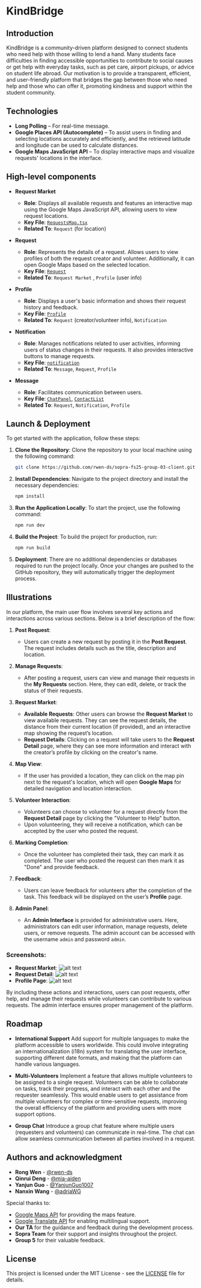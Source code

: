 # KindBridge

## Introduction

KindBridge is a community-driven platform designed to connect students who need help with those willing to lend a hand. Many students face difficulties in finding accessible opportunities to contribute to social causes or get help with everyday tasks, such as pet care, airport pickups, or advice on student life abroad. Our motivation is to provide a transparent, efficient, and user-friendly platform that bridges the gap between those who need help and those who can offer it, promoting kindness and support within the student community. 

## Technologies

- **Long Polling** – For real-time message.
- **Google Places API (Autocomplete)** – To assist users in finding and selecting locations accurately and efficiently, and the retrieved latitude and longitude can be used to calculate distances.
- **Google Maps JavaScript API** – To display interactive maps and visualize requests' locations in the interface.
  

## High-level components

-  **Request Market**
   - **Role**: Displays all available requests and features an interactive map using the Google Maps JavaScript API, allowing users to view request locations.
   - **Key File**: [`RequestsMap.tsx`](app/components/RequestsMap.tsx)
   - **Related To**: `Request` (for location)

- **Request**
   - **Role**: Represents the details of a request. Allows users to view profiles of both the request creator and volunteer. Additionally, it can open Google Maps based on the selected location.
   - **Key File**: [`Request`](app/requests/[id]/page.tsx)
   - **Related To**: `Request Market` , `Profile` (user info)
  
- **Profile**
   - **Role**: Displays a user's basic information and shows their request history and feedback.
   - **Key File**: [`Profile`](app/users/[id]/page.tsx)
   - **Related To**: `Request` (creator/volunteer info), `Notification`

- **Notification**
   - **Role**: Manages notifications related to user activities, informing users of status changes in their requests. It also provides interactive buttons to manage requests.
   - **Key File**: [`notification`](app/notifications/page.tsx)
   - **Related To**: `Message`, `Request`, `Profile`

- **Message**
   - **Role**: Facilitates communication between users.
   - **Key File**: [`ChatPanel`](app/components/ChatPanel.tsx), [`ContactList`](app/components/ContactList.tsx)
   - **Related To**: `Request`, `Notification`, `Profile`

## Launch & Deployment
To get started with the application, follow these steps:

1. **Clone the Repository**:
   Clone the repository to your local machine using the following command:
   ```bash
   git clone https://github.com/rwen-ds/sopra-fs25-group-03-client.git
   ```
2. **Install Dependencies**: 
    Navigate to the project directory and install the necessary dependencies:
    ```bash
   npm install
   ```
3. **Run the Application Locally**:
   To start the project, use the following command:
    ```bash
   npm run dev
   ```
4. **Build the Project**:
   To build the project for production, run:
   ```bash
   npm run build
   ```
5. **Deployment**:
   There are no additional dependencies or databases required to run the project locally. Once your changes are pushed to the GitHub repository, they will automatically trigger the deployment process.

## Illustrations

In our platform, the main user flow involves several key actions and interactions across various sections. Below is a brief description of the flow:

1. **Post Request**: 
   - Users can create a new request by posting it in the **Post Request**. The request includes details such as the title, description and location.

2. **Manage Requests**:
   - After posting a request, users can view and manage their requests in the **My Requests** section. Here, they can edit, delete, or track the status of their requests.

3. **Request Market**:
   - **Available Requests**: Other users can browse the **Request Market** to view available requests. They can see the request details, the distance from their current location (if provided), and an interactive map showing the request’s location.
   - **Request Details**: Clicking on a request will take users to the **Request Detail** page, where they can see more information and interact with the creator’s profile by clicking on the creator's name.

4. **Map View**:
   - If the user has provided a location, they can click on the map pin next to the request's location, which will open **Google Maps** for detailed navigation and location interaction.

5. **Volunteer Interaction**:
   - Volunteers can choose to volunteer for a request directly from the **Request Detail** page by clicking the "Volunteer to Help" button.
   - Upon volunteering, they will receive a notification, which can be accepted by the user who posted the request.

6. **Marking Completion**:
   - Once the volunteer has completed their task, they can mark it as completed. The user who posted the request can then mark it as "Done" and provide feedback.

7. **Feedback**:
   - Users can leave feedback for volunteers after the completion of the task. This feedback will be displayed on the user’s **Profile** page.

8. **Admin Panel**:
   - An **Admin Interface** is provided for administrative users. Here, administrators can edit user information, manage requests, delete users, or remove requests. The admin account can be accessed with the username `admin` and password `admin`.

### Screenshots:
- **Request Market**: ![alt text](public/image.png)
- **Request Detail**: ![alt text](public/image-1.png)
- **Profile Page**: ![alt text](public/image-3.png)

By including these actions and interactions, users can post requests, offer help, and manage their requests while volunteers can contribute to various requests. The admin interface ensures proper management of the platform.



## Roadmap
- **International Support**
   Add support for multiple languages to make the platform accessible to users worldwide. This could involve integrating an internationalization (i18n) system for translating the user interface, supporting different date formats, and making that the platform can handle various languages.

- **Multi-Volunteers**
   Implement a feature that allows multiple volunteers to be assigned to a single request. Volunteers can be able to collaborate on tasks, track their progress, and interact with each other and the requester seamlessly. This would enable users to get assistance from multiple volunteers for complex or time-sensitive requests, improving the overall efficiency of the platform and providing users with more support options.

- **Group Chat**
   Introduce a group chat feature where multiple users (requesters and volunteers) can communicate in real-time. The chat can allow seamless communication between all parties involved in a request.

## Authors and acknowledgment

* **Rong Wen**  - [@rwen-ds](https://github.com/rwen-ds)
* **Qinrui Deng** - [@mia-aiden](https://github.com/mia-aiden)
* **Yanjun Guo** - [@YanjunGuo1007](https://github.com/YanjunGuo1007)
* **Nanxin Wang** - [@adriaWG](https://github.com/adriaWG)

Special thanks to:
- [Google Maps API](https://developers.google.com/maps) for providing the maps feature.
- [Google Translate API](https://cloud.google.com/translate) for enabling multilingual support.
- **Our TA** for the guidance and feedback during the development process.
- **Sopra Team** for their support and insights throughout the project.
- **Group 5** for their valuable feedback.


## License

This project is licensed under the MIT License - see the [LICENSE](LICENSE) file for details.

